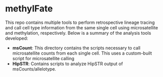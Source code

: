 # methylFate
This repo contains multiple tools to perform retrospective lineage tracing and call cell type information from the same single cell using microsatellite and methylation, respectively.  Below is a summary of the analysis tools developed:
- **msCount**: This directory contains the scripts necessary to call microsatellite counts from each single cell.  This uses a custom-built script for microsatellite calling
- **HipSTR**: Contains scripts to analyze HipSTR output of msCounts/allelotype.
